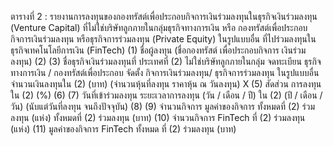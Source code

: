 ตารางที่ 2 : รายงานการลงทุนของกองทรัสต์เพื่อประกอบกิจการเงินร่วมลงทุนในธุรกิจเงินร่วมลงทุน (Venture Capital) ที่ไม่ใช่บริษัทลูกภายในกลุ่มธุรกิจทางการเงิน หรือ
กองทรัสต์เพื่อประกอบกิจการเงินร่วมลงทุน หรือธุรกิจการร่วมลงทุน (Private Equity) ในรูปแบบอื่น ที่ไปร่วมลงทุนในธุรกิจเทคโนโลยีการเงิน (FinTech)
(1)
ชื่อผู้ลงทุน
(ชื่อกองทรัสต์
เพื่อประกอบกิจการ
เงินร่วมลงทุน)
(2)
(3)
ชื่อธุรกิจเงินร่วมลงทุนที่ ประเทศที่ (2)
ไม่ใช่บริษัทลูกภายในกลุ่ม จดทะเบียน
ธุรกิจทางการเงิน /
กองทรัสต์เพื่อประกอบ
จัดตั้ง
กิจการเงินร่วมลงทุน/
ธุรกิจการร่วมลงทุน
ในรูปแบบอื่น
จำนวนเงินลงทุนใน (2)
(บาท)
(จำนวนหุ้นที่ลงทุน
ราคาหุ้น ณ วันลงทุน)
X
(5)
สัดส่วน
การลงทุน
ใน (2)
(%)
(6)
(7)
วันที่เข้าร่วมลงทุน ระยะเวลาการลงทุน
(วัน / เดือน / ปี)
ใน (2)
(ปี / เดือน / วัน)
(นับแต่วันที่ลงทุน
จนถึงปัจจุบัน)
(8)
(9)
จํานวนกิจการ มูลค่าของกิจการ
ทั้งหมดที่ (2)
ร่วมลงทุน
(แห่ง)
ทั้งหมดที่ (2)
ร่วมลงทุน
(บาท)
(10)
จํานวนกิจการ
FinTech ที่ (2)
ร่วมลงทุน
(แห่ง)
(11)
มูลค่าของกิจการ
FinTech ทั้งหมด
ที่ (2) ร่วมลงทุน
(บาท)
